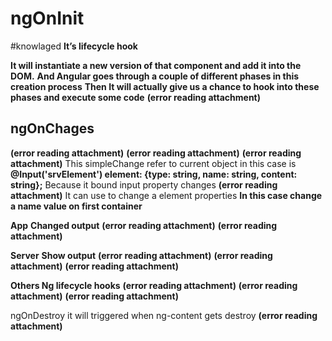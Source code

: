 # ngOnInit
#knowlaged 
**It’s lifecycle hook**

**It will instantiate a new version of that component and add it into the DOM.**
**And Angular goes through a couple of different phases in this creation process**
**Then It will actually give us a chance to hook into these phases and execute some code**
 **(error reading attachment)**

## **ngOnChages**
 **(error reading attachment)**
 **(error reading attachment)**
 **(error reading attachment)**
This simpleChange refer to current object in this case is
  **@Input('srvElement') element: {type: string, name: string, content: string};**
Because it bound input property changes
 **(error reading attachment)**
It can use to change a element properties
**In this case change a name value on first container**

**App**
**Changed output**
 **(error reading attachment)**
 **(error reading attachment)**

**Server**
**Show output**
 **(error reading attachment)**
 **(error reading attachment)**
 **(error reading attachment)**

**Others Ng lifecycle hooks**
 **(error reading attachment)**
 **(error reading attachment)**
 **(error reading attachment)**

ngOnDestroy it will triggered when ng-content gets destroy
 **(error reading attachment)**